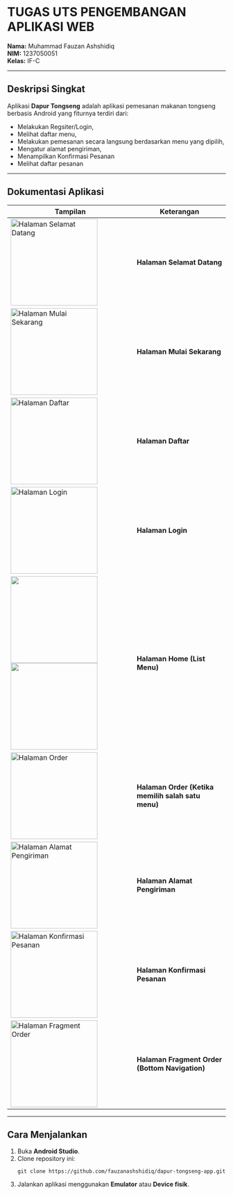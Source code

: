 # TUGAS UTS PENGEMBANGAN APLIKASI WEB

**Nama:** Muhammad Fauzan Ashshidiq  
**NIM:** 1237050051  
**Kelas:** IF-C  

---

## Deskripsi Singkat

Aplikasi **Dapur Tongseng** adalah aplikasi pemesanan makanan tongseng berbasis Android yang fiturnya terdiri dari:
- Melakukan Regsiter/Login,
- Melihat daftar menu,  
- Melakukan pemesanan secara langsung berdasarkan menu yang dipilih,  
- Mengatur alamat pengiriman,
- Menampilkan Konfirmasi Pesanan
- Melihat daftar pesanan

---

## Dokumentasi Aplikasi

| Tampilan | Keterangan |
|-----------|-------------|
| <img src="https://github.com/user-attachments/assets/d63a501b-5349-4999-a458-3ee0a66d22c0" alt="Halaman Selamat Datang" width="200" align="center" /> | **Halaman Selamat Datang** |
| <img src="https://github.com/user-attachments/assets/4ff7e9bd-e58d-4c22-8afc-11136643fcb8" alt="Halaman Mulai Sekarang" width="200" align="center" /> | **Halaman Mulai Sekarang** |
| <img src="https://github.com/user-attachments/assets/50654011-055b-4a70-a3f6-af3fb4b13338" alt="Halaman Daftar" width="200" align="center" /> | **Halaman Daftar** |
| <img src="https://github.com/user-attachments/assets/021a3a6b-d60d-4b72-96d7-e0def08aeb0a" alt="Halaman Login" width="200" align="center" /> | **Halaman Login** |
| <img src="https://github.com/user-attachments/assets/9a236992-1654-48d9-b2f0-49974ba996ff" width="200"/> <img src="https://github.com/user-attachments/assets/ba1b4568-21ac-4ff4-a616-0b398e3572af" width="200"/> | **Halaman Home (List Menu)** |
| <img src="https://github.com/user-attachments/assets/f2bf3270-55f8-42cd-af02-a1e2cb4461cd" alt="Halaman Order" width="200" align="center" /> | **Halaman Order (Ketika memilih salah satu menu)** |
| <img src="https://github.com/user-attachments/assets/a9414755-ae5d-4ea9-8e84-d268d8f2a963" alt="Halaman Alamat Pengiriman" width="200" align="center" /> | **Halaman Alamat Pengiriman** |
| <img src="https://github.com/user-attachments/assets/a9ed1d5e-69b4-431c-a394-d9b6b121ea05" alt="Halaman Konfirmasi Pesanan" width="200" align="center" /> | **Halaman Konfirmasi Pesanan** |
| <img src="https://github.com/user-attachments/assets/e0ba8ea5-1fec-4820-839e-d9196cb8f253" alt="Halaman Fragment Order" width="200" align="center" /> | **Halaman Fragment Order (Bottom Navigation)** |

---

## Cara Menjalankan

1. Buka **Android Studio**.
2. Clone repository ini:
   ```
   git clone https://github.com/fauzanashshidiq/dapur-tongseng-app.git
   ```
3. Jalankan aplikasi menggunakan **Emulator** atau **Device fisik**.
